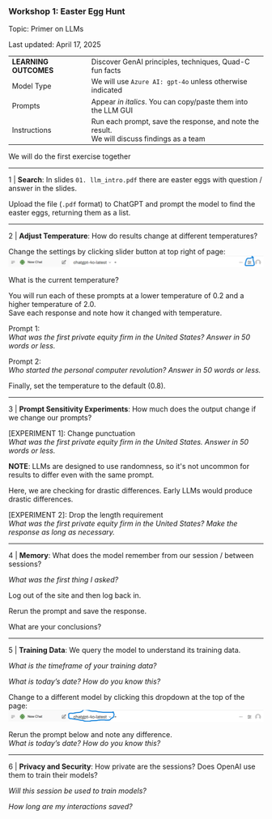 ### Workshop 1: Easter Egg Hunt

Topic: Primer on LLMs

Last updated: April 17, 2025

|  |  |
| -------- | ------- |
| **LEARNING OUTCOMES** | Discover GenAI principles, techniques, Quad-C fun facts |
| Model Type | We will use `Azure AI: gpt-4o` unless otherwise indicated |
| Prompts | Appear *in italics*. You can copy/paste them into the LLM GUI |
| Instructions | Run each prompt, save the response, and note the result. <br> We will discuss findings as a team |

We will do the first exercise together

---

1 | **Search**: In slides `01. llm_intro.pdf` there are easter eggs with question / answer in the slides. 

Upload the file (`.pdf` format) to ChatGPT and prompt the model to find the easter eggs, returning them as a list.

---

2 | **Adjust Temperature**: How do results change at different temperatures?

Change the settings by clicking slider button at top right of page:  
![image](https://github.com/DrAPT/llm/blob/main/quad_c/session1/chatgpt_settings.png)

What is the current temperature?

You will run each of these prompts at a lower temperature of 0.2 and a higher temperature of 2.0.  
Save each response and note how it changed with temperature.

Prompt 1:  
*What was the first private equity firm in the United States? Answer in 50 words or less.*

Prompt 2:  
  *Who started the personal computer revolution? Answer in 50 words or less.*

Finally, set the temperature to the default (0.8).

---

3 | **Prompt Sensitivity Experiments**: How much does the output change if we change our prompts?  

[EXPERIMENT 1]: Change punctuation  
*What was the first private equity firm in the United States. Answer in 50 words or less.*

**NOTE**: LLMs are designed to use randomness, so it's not uncommon for results to differ even with the same prompt.

Here, we are checking for drastic differences. Early LLMs would produce drastic differences.

[EXPERIMENT 2]: Drop the length requirement  
*What was the first private equity firm in the United States? Make the response as long as necessary.*

---

4 | **Memory**: What does the model remember from our session / between sessions?

*What was the first thing I asked?*

Log out of the site and then log back in.

Rerun the prompt and save the response.

What are your conclusions?

---

5 | **Training Data**: We query the model to understand its training data.  

*What is the timeframe of your training data?*
 
*What is today’s date? How do you know this?*

Change to a different model by clicking this dropdown at the top of the page:  
![image](https://github.com/DrAPT/llm/blob/main/quad_c/session1/chatgpt_model_dropdown.png)

Rerun the prompt below and note any difference.  
*What is today’s date? How do you know this?*


---

6 | **Privacy and Security**: How private are the sessions? Does OpenAI use them to train their models?

*Will this session be used to train models?*  

*How long are my interactions saved?*


